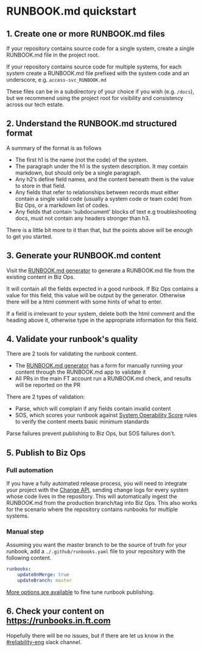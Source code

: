 # RUNBOOK.md quickstart

## 1. Create one or more RUNBOOK.md files

If your repository contains source code for a single system, create a single RUNBOOK.md file in the project root.

If your repository contains source code for multiple systems, for each system create a RUNBOOK.md file prefixed with the system code and an underscore, e.g. `access-svc_RUNBOOK.md`

These files can be in a subdirectory of your choice if you wish (e.g. `/docs`), but we recommend using the project root for visibility and consistency across our tech estate.

## 2. Understand the RUNBOOK.md structured format

A summary of the format is as follows

-   The first h1 is the name (not the code) of the system.
-   The paragraph under the h1 is the system description. It may contain markdown, but should only be a single paragraph.
-   Any h2’s define field names, and the content beneath them is the value to store in that field.
-   Any fields that refer to relationships between records must either contain a single valid code (usually a system code or team code) from Biz Ops, or a markdown list of codes.
-   Any fields that contain ‘subdocument’ blocks of text e.g troubleshooting docs, must not contain any headers stronger than h3.

There is a little bit more to it than that, but the points above will be enough to get you started.

## 3. Generate your RUNBOOK.md content

Visit the [RUNBOOK.md generator](https://biz-ops.in.ft.com/runbook.md) to generate a RUNBOOK.md file from the existing content in Biz Ops.

It will contain all the fields expected in a good runbook. If Biz Ops contains a value for this field, this value will be output by the generator. Otherwise there will be a html comment with some hints of what to enter.

If a field is irrelevant to your system, delete both the html comment and the heading above it, otherwise type in the appropriate information for this field.

## 4. Validate your runbook's quality

There are 2 tools for validating the runbook content.

-   The [RUNBOOK.md generator](https://biz-ops.in.ft.com/runbook.md) has a form for manually running your content through the RUNBOOK.md app to validate it
-   All PRs in the main FT account run a RUNBOOK.md check, and results will be reported on the PR

There are 2 types of validation:

-   Parse, which will complain if any fields contain invalid content
-   SOS, which scores your runbook against [System Operability Score](https://sos.in.ft.com) rules to verify the content meets basic minimum standards

Parse failures prevent publishing to Biz Ops, but SOS failures don't.

## 5. Publish to Biz Ops

### Full automation

If you have a fully automated release process, you will need to integrate your project with the [Change API](https://github.com/Financial-Times/change-api/blob/master/docs/API_DEFINITION.md), sending change logs for every system whose code lives in the repository. This will automatically ingest the RUNBOOK.md from the production branch/tag into Biz Ops. This also works for the scenario where the repository contains runbooks for multiple systems.

### Manual step

Assuming you want the master branch to be the source of truth for your runbook, add a `./.github/runbooks.yaml` file to your repository with the following content.

```yaml
runbooks:
    updateOnMerge: true
    updateBranch: master
```

[More options are available](https://github.com/Financial-Times/runbook.md/blob/master/docs/example-runbooks.yml) to fine tune runbook publishing.

## 6. Check your content on https://runbooks.in.ft.com

Hopefully there will be no issues, but if there are let us know in the [#reliability-eng](https://financialtimes.slack.com/archives/C07B3043U) slack channel.
